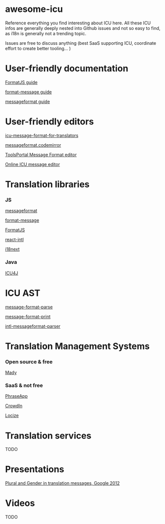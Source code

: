 # awesome-icu


Reference everything you find interesting about ICU here.
All these ICU infos are generally deeply nested into Github issues and not so easy to find, as i18n is generally not a trending topic.

Issues are free to discuss anything (best SaaS supporting ICU, coordinate effort to create better tooling... )

# User-friendly documentation

[FormatJS guide](https://formatjs.io/guides/message-syntax/)

[format-message guide](http://format-message.github.io/icu-message-format-for-translators/)

[messageformat guide](https://messageformat.github.io/messageformat/page-guide)

# User-friendly editors

[icu-message-format-for-translators](https://github.com/format-message/icu-message-format-for-translators)

[messageformat.codemirror](http://vogelsgesang.github.io/messageformat.codemirror/)

[ToolsPortal Message Format editor](https://toolsportal.net/tools/icu-message-format)

[Online ICU message editor](https://devpal.co/icu-message-editor/)

# Translation libraries

### JS

[messageformat](https://github.com/messageformat/messageformat)

[format-message](https://github.com/format-message/format-message)

[FormatJS](https://formatjs.io/)

[react-intl](https://github.com/yahoo/react-intl)

[i18next](https://github.com/i18next/i18next-icu)

### Java

[ICU4J](http://site.icu-project.org/home/why-use-icu4j)

# ICU AST

[message-format-parse](https://github.com/format-message/format-message/tree/master/packages/format-message-parse)

[message-format-print](https://github.com/format-message/format-message/tree/master/packages/format-message-print)

[intl-messageformat-parser](https://github.com/yahoo/intl-messageformat-parser)

# Translation Management Systems

### Open source & free

[Mady](https://github.com/guigrpa/mady)

### SaaS & not free

[PhraseApp](https://help.phraseapp.com/translate-website-and-app-content/use-icu-message-format/icu-message-format)

[CrowdIn](https://support.crowdin.com/icu-message-syntax/)

[Locize](https://www.locize.io)

# Translation services

TODO

# Presentations

[Plural and Gender in translation messages, Google 2012](https://docs.google.com/presentation/d/1ZyN8-0VXmod5hbHveq-M1AeQ61Ga3BmVuahZjbmbBxo/pub)

# Videos

TODO


